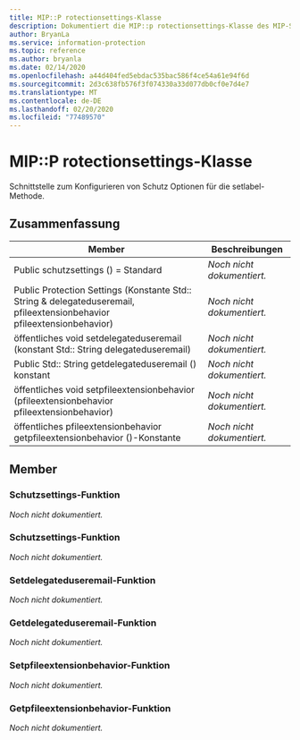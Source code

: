 ```yaml
---
title: MIP::P rotectionsettings-Klasse
description: Dokumentiert die MIP::p rotectionsettings-Klasse des MIP-SDK (Microsoft Information Protection).
author: BryanLa
ms.service: information-protection
ms.topic: reference
ms.author: bryanla
ms.date: 02/14/2020
ms.openlocfilehash: a44d404fed5ebdac535bac586f4ce54a61e94f6d
ms.sourcegitcommit: 2d3c638fb576f3f074330a33d077db0cf0e7d4e7
ms.translationtype: MT
ms.contentlocale: de-DE
ms.lasthandoff: 02/20/2020
ms.locfileid: "77489570"
---
```

# <a name="class-mipprotectionsettings"></a>MIP::P rotectionsettings-Klasse 
Schnittstelle zum Konfigurieren von Schutz Optionen für die setlabel-Methode.
  
## <a name="summary"></a>Zusammenfassung
 Member                        | Beschreibungen                                
--------------------------------|---------------------------------------------
Public schutzsettings () = Standard  | _Noch nicht dokumentiert._
Public Protection Settings (Konstante Std:: String & delegateduseremail, pfileextensionbehavior pfileextensionbehavior)  | _Noch nicht dokumentiert._
öffentliches void setdelegateduseremail (konstant Std:: String delegateduseremail)  | _Noch nicht dokumentiert._
Public Std:: String getdelegateduseremail () konstant  | _Noch nicht dokumentiert._
öffentliches void setpfileextensionbehavior (pfileextensionbehavior pfileextensionbehavior)  | _Noch nicht dokumentiert._
öffentliches pfileextensionbehavior getpfileextensionbehavior ()-Konstante  | _Noch nicht dokumentiert._
  
## <a name="members"></a>Member
  
### <a name="protectionsettings-function"></a>Schutzsettings-Funktion
_Noch nicht dokumentiert._

  
### <a name="protectionsettings-function"></a>Schutzsettings-Funktion
_Noch nicht dokumentiert._

  
### <a name="setdelegateduseremail-function"></a>Setdelegateduseremail-Funktion
_Noch nicht dokumentiert._

  
### <a name="getdelegateduseremail-function"></a>Getdelegateduseremail-Funktion
_Noch nicht dokumentiert._

  
### <a name="setpfileextensionbehavior-function"></a>Setpfileextensionbehavior-Funktion
_Noch nicht dokumentiert._

  
### <a name="getpfileextensionbehavior-function"></a>Getpfileextensionbehavior-Funktion
_Noch nicht dokumentiert._
